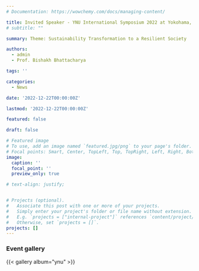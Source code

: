 ```yaml
---
# Documentation: https://wowchemy.com/docs/managing-content/

title: Invited Speaker - YNU International Symposium 2022 at Yokohama, Japan
# subtitle: ""

summary: Theme: Sustainability Transformation to a Resilient Society

authors: 
  - admin
  - Prof. Bishakh Bhattacharya

tags: ''

categories: 
  - News

date: '2022-12-22T00:00:00Z'

lastmod: '2022-12-22T00:00:00Z'

featured: false

draft: false

# Featured image
# To use, add an image named `featured.jpg/png` to your page's folder.
# Focal points: Smart, Center, TopLeft, Top, TopRight, Left, Right, BottomLeft, Bottom, BottomRight.
image:
  caption: ''
  focal_point: ''
  preview_only: true

# text-align: justify;


# Projects (optional).
#   Associate this post with one or more of your projects.
#   Simply enter your project's folder or file name without extension.
#   E.g. `projects = ["internal-project"]` references `content/project/deep-learning/index.md`.
#   Otherwise, set `projects = []`.
projects: []
---
```


### Event gallery
{{< gallery album="ynu" >}}
